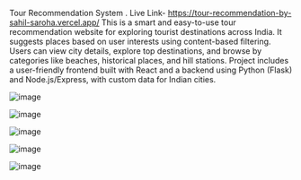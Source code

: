 Tour Recommendation System . Live Link- https://tour-recommendation-by-sahil-saroha.vercel.app/
This is a smart and easy-to-use tour recommendation website for exploring tourist destinations across India. It suggests places based on user interests using content-based filtering. Users can view city details, explore top destinations, and browse by categories like beaches, historical places, and hill stations.
Project includes a user-friendly frontend built with React and a backend using Python (Flask) and Node.js/Express, with custom data for Indian cities.

![image](https://github.com/user-attachments/assets/7b936fbf-dfa1-41b5-b1a0-074aef8a4cdf)

![image](https://github.com/user-attachments/assets/a6758588-d2a8-4857-9437-74bff581489f)

![image](https://github.com/user-attachments/assets/1d22552b-d1c1-4b04-9272-6a6140efdb37)

![image](https://github.com/user-attachments/assets/b6a2ec32-ebe1-4949-aaba-814ab9389682)

![image](https://github.com/user-attachments/assets/8ff74396-c1dc-4078-b23a-c3255f9f7cba)



